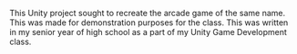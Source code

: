 This Unity project sought to recreate the arcade game of the same name. This was made for demonstration purposes for the class.
This was written in my senior year of high school as a part of my Unity Game Development class.
